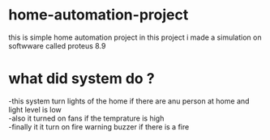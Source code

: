 # home-automation-project
this is simple home automation project 
in this project i made a simulation on softwware called proteus 8.9

# what did system do ?
-this system turn lights of the home if there are anu person at home and light level is low 
<br>
-also it turned on fans if the temprature is high 
<br>
-finally it it turn on fire warning buzzer if there is a fire 
